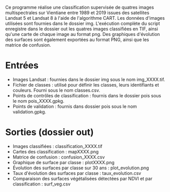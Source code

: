 Ce programme réalise une classification supervisée de quatres images multispectrales sur Vientiane entre 1989 et 2019 issues des satellites Landsat 5 et Landsat 8 à l'aide de l'algorithme CART. Les données d'images utilisées sont fournies dans le dossier img. L'exécution complète du script enregistre dans le dossier out les quatres images classifiées en TIF, ainsi qu'une carte de chaque image au format png. Des graphiques d'évolution des surfaces sont également exportées au format PNG, ainsi que les matrice de confusion.

# Entrées

* Images Landsat : fournies dans le dossier img sous le nom img_XXXX.tif.
* Fichier de classes : utilisé pour définir les classes, leurs identifiants et couleurs. Fourni sous le nom classes.csv. 
* Points de contrôles de classification : fournis dans le dossier pois sous le nom pois_XXXX.gpkg.
* Points de validation : fournis dans dossier pois sous le nom validation.gpkg.

# Sorties (dossier out)

* Images classifiées : classification_XXXX.tif
* Cartes des classification : mapXXXX.png
* Matrice de confusion : confusion_XXXX.csv
* Graphique de surface par classe : plotXXXX.png
* Évolution des surfaces par classe sur 30 ans : plot_evolution.png
* Taux d'évolution des surfaces par classe : taux_evolution.csv
* Comparaison des surfaces végétalisées détectées par NDVI et par classification : surf_veg.csv
